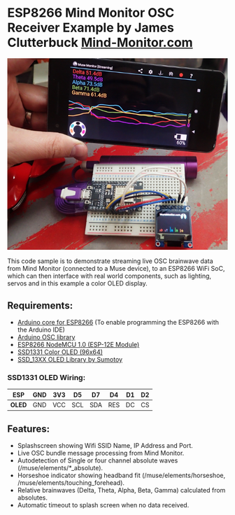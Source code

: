 #  ESP8266 Mind Monitor OSC Receiver Example by James Clutterbuck [Mind-Monitor.com](https://www.Mind-Monitor.com)

![alt image](image.png)

This code sample is to demonstrate streaming live OSC brainwave data from Mind Monitor (connected to a Muse device), to an ESP8266 WiFi SoC, which can then interface with real world components, such as lighting, servos and in this example a color OLED display.

## Requirements:
  * [Arduino core for ESP8266](https://github.com/esp8266/Arduino) (To enable programming the ESP8266 with the Arduino IDE)
  * [Arduino OSC library](https://github.com/CNMAT/OSC)
  * [ESP8266 NodeMCU 1.0 (ESP-12E Module)](https://www.banggood.com/NodeMcu-Lua-WIFI-Internet-Things-Development-Board-Based-ESP8266-CP2102-Wireless-Module-p-1097112.html)
  * [SSD1331 Color OLED (96x64)](https://www.banggood.com/0_95-Inch-7pin-Full-Color-65K-Color-SSD1331-SPI-OLED-Display-For-Arduino-p-1068167.html)
  * [SSD_13XX OLED Library by Sumotoy](https://github.com/sumotoy/SSD_13XX/)
  
###  SSD1331 OLED Wiring:
| **ESP**  | GND | 3V3 | D5  | D7  | D4  | D1 | D2 |
| -------- | --- | --- | --- | --- | --- | -- | -- |
| **OLED** | GND | VCC | SCL | SDA | RES | DC | CS |

## Features:
  * Splashscreen showing Wifi SSID Name, IP Address and Port.
  * Live OSC bundle message processing from Mind Monitor.
  * Autodetection of Single or four channel absolute waves (/muse/elements/*_absolute).
  * Horseshoe indicator showing headband fit (/muse/elements/horseshoe, /muse/elements/touching_forehead).
  * Relative brainwaves (Delta, Theta, Alpha, Beta, Gamma) calculated from absolutes.
  * Automatic timeout to splash screen when no data received.
